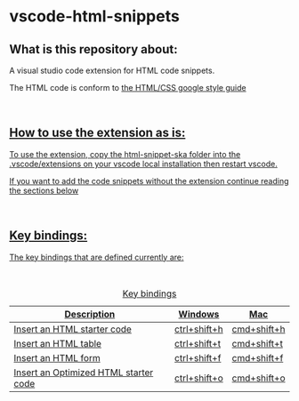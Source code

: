 # vscode-html-snippets

<h2>What is this repository about:</h2>
<p>A visual studio code extension for HTML code snippets.</p>
<p>The HTML code is conform to <a href="https://google.github.io/styleguide/htmlcssguide.html">the HTML/CSS google style guide</p>
<br>

<h2>How to use the extension as is:</h2>
<p>To use the extension, copy the html-snippet-ska folder into the .vscode/extensions on your vscode local installation then restart vscode.</p>
<p>If you want to add the code snippets without the extension continue reading the sections below</p>
<br>

<h2>Key bindings:</h2>
<p>The key bindings that are defined currently are:</p>
<br>
 <table>
   <caption>Key bindings</caption>
  <thead>
    <tr>
      <th>Description
      <th>Windows
      <th>Mac
  <tbody>
    <tr>
      <td>Insert an HTML starter code
      <td>ctrl+shift+h
      <td>cmd+shift+h
    <tr>
      <td>Insert an HTML table
      <td>ctrl+shift+t
      <td>cmd+shift+t
    <tr>
      <td>Insert an HTML form
      <td>ctrl+shift+f
      <td>cmd+shift+f
    <tr>
      <td>Insert an Optimized HTML starter code
      <td>ctrl+shift+o
      <td>cmd+shift+o
</table>   
<br>

